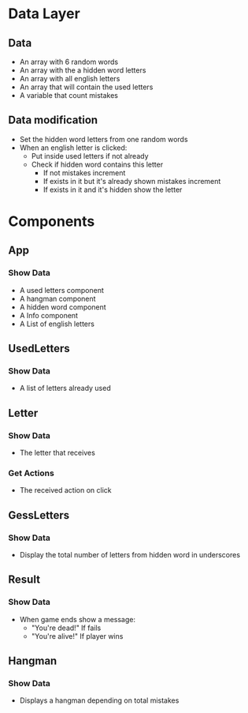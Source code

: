 # Data Layer

## Data

- An array with 6 random words
- An array with the a hidden word letters
- An array with all english letters
- An array that will contain the used letters
- A variable that count mistakes

## Data modification

- Set the hidden word letters from one random words
- When an english letter is clicked:
  - Put inside used letters if not already
  - Check if hidden word contains this letter
    - If not mistakes increment
    - If exists in it but it's already shown mistakes increment
    - If exists in it and it's hidden show the letter

# Components

## App

### Show Data

- A used letters component
- A hangman component
- A hidden word component
- A Info component
- A List of english letters

## UsedLetters

### Show Data

- A list of letters already used

## Letter

### Show Data

- The letter that receives

### Get Actions

- The received action on click

## GessLetters

### Show Data

- Display the total number of letters from hidden word in underscores

## Result

### Show Data

- When game ends show a message:
  - "You're dead!" If fails
  - "You're alive!" If player wins

## Hangman

### Show Data

- Displays a hangman depending on total mistakes
